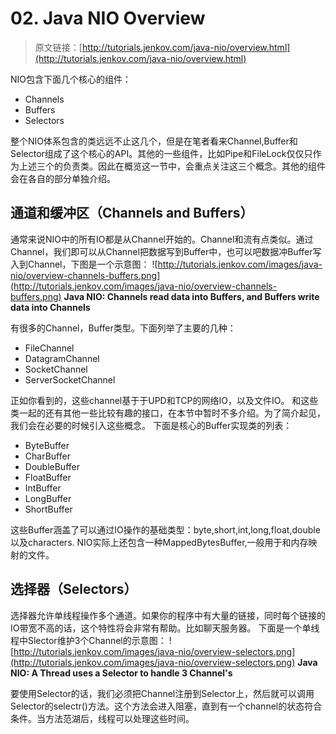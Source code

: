 # 02. Java NIO Overview

> 原文链接：[http://tutorials.jenkov.com/java-nio/overview.html](http://tutorials.jenkov.com/java-nio/overview.html)

NIO包含下面几个核心的组件：
  
  * Channels
  * Buffers
  * Selectors

整个NIO体系包含的类远远不止这几个，但是在笔者看来Channel,Buffer和Selector组成了这个核心的API。其他的一些组件，比如Pipe和FileLock仅仅只作为上述三个的负责类。因此在概览这一节中，会重点关注这三个概念。其他的组件会在各自的部分单独介绍。
## 通道和缓冲区（Channels and Buffers）
通常来说NIO中的所有IO都是从Channel开始的。Channel和流有点类似。通过Channel，我们即可以从Channel把数据写到Buffer中，也可以吧数据冲Buffer写入到Channel，下图是一个示意图：
![http://tutorials.jenkov.com/images/java-nio/overview-channels-buffers.png](http://tutorials.jenkov.com/images/java-nio/overview-channels-buffers.png)
**Java NIO: Channels read data into Buffers, and Buffers write data into Channels**

有很多的Channel，Buffer类型。下面列举了主要的几种：
  
  * FileChannel
  * DatagramChannel
  * SocketChannel
  * ServerSocketChannel

正如你看到的，这些channel基于于UPD和TCP的网络IO，以及文件IO。
和这些类一起的还有其他一些比较有趣的接口，在本节中暂时不多介绍。为了简介起见，我们会在必要的时候引入这些概念。
下面是核心的Buffer实现类的列表：
  
  * ByteBuffer
  * CharBuffer
  * DoubleBuffer
  * FloatBuffer
  * IntBuffer
  * LongBuffer
  * ShortBuffer

这些Buffer涵盖了可以通过IO操作的基础类型：byte,short,int,long,float,double以及characters.
NIO实际上还包含一种MappedBytesBuffer,一般用于和内存映射的文件。

## 选择器（Selectors）

选择器允许单线程操作多个通道。如果你的程序中有大量的链接，同时每个链接的IO带宽不高的话，这个特性将会非常有帮助。比如聊天服务器。
下面是一个单线程中Slector维护3个Channel的示意图：
![http://tutorials.jenkov.com/images/java-nio/overview-selectors.png](http://tutorials.jenkov.com/images/java-nio/overview-selectors.png)
**Java NIO: A Thread uses a Selector to handle 3 Channel's**

要使用Selector的话，我们必须把Channel注册到Selector上，然后就可以调用Selector的selectr()方法。这个方法会进入阻塞，直到有一个channel的状态符合条件。当方法范湖后，线程可以处理这些时间。
